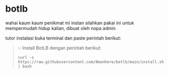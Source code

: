# botlb
wahai kaum kaum penikmat mi instan silahkan pakai ini untuk mempermudah hidup kalian, dibuat oleh nopa admin

tutor instalasi
buka terminal dan paste perintah berikut:

> 💡 Install BotLB dengan perintah berikut:
> 
> `curl -s https://raw.githubusercontent.com/8manhere/botlb/main/install.sh | bash`
